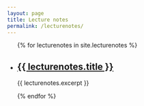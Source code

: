 ```yaml
---
layout: page
title: Lecture notes
permalink: /lecturenotes/
---
```




<ul>
  {% for lecturenotes in site.lecturenotes %}
   <!--  <li>
      <h2>{{ lecturenotes.title }}</h2>
       <p>{{ lecturenotes.content | markdownify }}</p>
    </li> -->
<li>
      <h2><a href="{{ lecturenotes.url   }}">{{ lecturenotes.title }}</a></h2>
      {{ lecturenotes.excerpt }}
    </li>

     
  {% endfor %}
</ul>